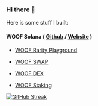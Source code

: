 ### Hi there 👋

Here is some stuff I built:

#### WOOF Solana ( [Github](https://github.com/WoofSolana) / [Website](https://woofsolana.io) )

- [WOOF Rarity Playground](https://playground.woofsolana.io/) 

- [WOOF SWAP](https://swap.woofsolana.io)

- [WOOF DEX](https://dex.woofsolana.io)

- [WOOF Staking](https://github.com/WoofSolana)




[![GitHub Streak](https://github-readme-streak-stats.herokuapp.com/?user=0xNyk&theme=dark)](https://git.io/streak-stats)
